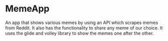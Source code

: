 # MemeApp
An app that shows various memes by using an API which scrapes memes from Reddit. It also has the functionality to share any meme of our choice.
It uses the glide and volley library to show the memes one after the other.
